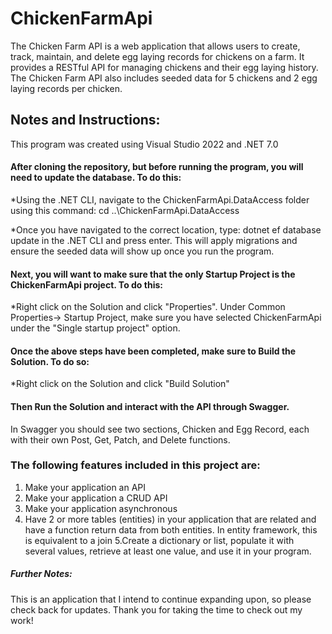 # ChickenFarmApi

The Chicken Farm API is a web application that allows users to create, track, maintain, and delete egg laying records for chickens on a farm. It provides a RESTful API for managing chickens and their egg laying history. The Chicken Farm API also includes seeded data for 5 chickens and 2 egg laying records per chicken.   


## Notes and Instructions:

This program was created using Visual Studio 2022 and .NET 7.0

#### After cloning the repository, but before running the program, you will need to update the database. To do this: 

*Using the .NET CLI, navigate to the ChickenFarmApi.DataAccess folder using this command: cd ..\ChickenFarmApi.DataAccess

*Once you have navigated to the correct location, type: dotnet ef database update in the .NET CLI and press enter. This will apply migrations and ensure the seeded data will show up once you run the program.

#### Next, you will want to make sure that the only Startup Project is the ChickenFarmApi project. To do this:

*Right click on the Solution and click "Properties". Under Common Properties-> Startup Project, make sure you have selected ChickenFarmApi under the "Single startup project" option.

#### Once the above steps have been completed, make sure to Build the Solution. To do so: 

*Right click on the Solution and click "Build Solution" 

#### Then Run the Solution and interact with the API through Swagger. 
In Swagger you should see two sections, Chicken and Egg Record, each with their own Post, Get, Patch, and Delete functions. 


### The following features included in this project are:

1. Make your application an API
2. Make your application a CRUD API
3. Make your application asynchronous
4. Have 2 or more tables (entities) in your application that are related and have a function return data from both entities. In entity framework, this is equivalent to a join
5.Create a dictionary or list, populate it with several values, retrieve at least one value, and use it in your program.  

##### Further Notes:
This is an application that I intend to continue expanding upon, so please check back for updates. Thank you for taking the time to check out my work!
